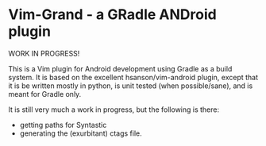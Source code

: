 # Vim-Grand - a GRadle ANDroid plugin

WORK IN PROGRESS!

This is a Vim plugin for Android development using Gradle as a build system. It is based on the excellent hsanson/vim-android plugin, except that it is be written mostly in python, is unit tested (when possible/sane), and is meant for Gradle only.

It is still very much a work in progress, but the following is there:
- getting paths for Syntastic
- generating the (exurbitant) ctags file.
